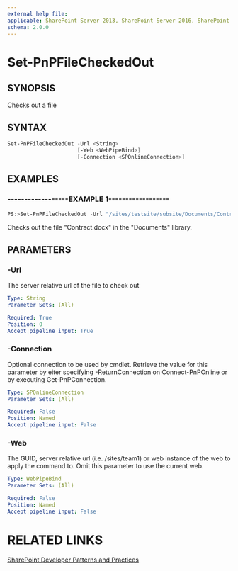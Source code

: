 ```yaml
---
external help file:
applicable: SharePoint Server 2013, SharePoint Server 2016, SharePoint Online
schema: 2.0.0
---
```

# Set-PnPFileCheckedOut

## SYNOPSIS
Checks out a file

## SYNTAX 

```powershell
Set-PnPFileCheckedOut -Url <String>
                      [-Web <WebPipeBind>]
                      [-Connection <SPOnlineConnection>]
```

## EXAMPLES

### ------------------EXAMPLE 1------------------
```powershell
PS:>Set-PnPFileCheckedOut -Url "/sites/testsite/subsite/Documents/Contract.docx"
```

Checks out the file "Contract.docx" in the "Documents" library.

## PARAMETERS

### -Url
The server relative url of the file to check out

```yaml
Type: String
Parameter Sets: (All)

Required: True
Position: 0
Accept pipeline input: True
```

### -Connection
Optional connection to be used by cmdlet. Retrieve the value for this parameter by eiter specifying -ReturnConnection on Connect-PnPOnline or by executing Get-PnPConnection.

```yaml
Type: SPOnlineConnection
Parameter Sets: (All)

Required: False
Position: Named
Accept pipeline input: False
```

### -Web
The GUID, server relative url (i.e. /sites/team1) or web instance of the web to apply the command to. Omit this parameter to use the current web.

```yaml
Type: WebPipeBind
Parameter Sets: (All)

Required: False
Position: Named
Accept pipeline input: False
```

# RELATED LINKS

[SharePoint Developer Patterns and Practices](http://aka.ms/sppnp)